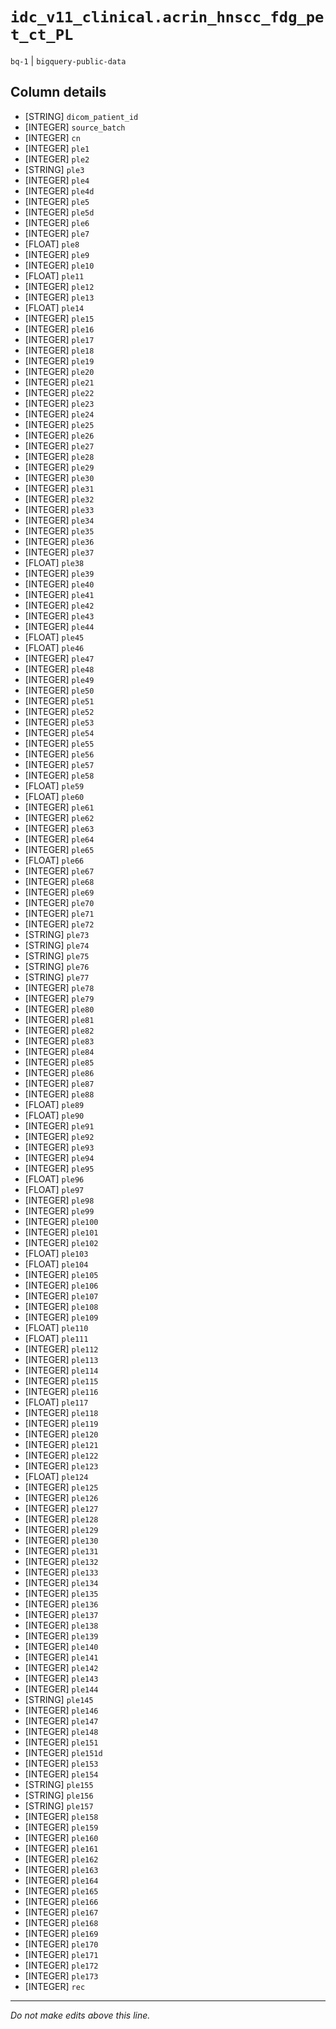 # `idc_v11_clinical.acrin_hnscc_fdg_pet_ct_PL`
`bq-1` | `bigquery-public-data`

## Column details
* [STRING]    `dicom_patient_id`
* [INTEGER]   `source_batch`
* [INTEGER]   `cn`
* [INTEGER]   `ple1`
* [INTEGER]   `ple2`
* [STRING]    `ple3`
* [INTEGER]   `ple4`
* [INTEGER]   `ple4d`
* [INTEGER]   `ple5`
* [INTEGER]   `ple5d`
* [INTEGER]   `ple6`
* [INTEGER]   `ple7`
* [FLOAT]     `ple8`
* [INTEGER]   `ple9`
* [INTEGER]   `ple10`
* [FLOAT]     `ple11`
* [INTEGER]   `ple12`
* [INTEGER]   `ple13`
* [FLOAT]     `ple14`
* [INTEGER]   `ple15`
* [INTEGER]   `ple16`
* [INTEGER]   `ple17`
* [INTEGER]   `ple18`
* [INTEGER]   `ple19`
* [INTEGER]   `ple20`
* [INTEGER]   `ple21`
* [INTEGER]   `ple22`
* [INTEGER]   `ple23`
* [INTEGER]   `ple24`
* [INTEGER]   `ple25`
* [INTEGER]   `ple26`
* [INTEGER]   `ple27`
* [INTEGER]   `ple28`
* [INTEGER]   `ple29`
* [INTEGER]   `ple30`
* [INTEGER]   `ple31`
* [INTEGER]   `ple32`
* [INTEGER]   `ple33`
* [INTEGER]   `ple34`
* [INTEGER]   `ple35`
* [INTEGER]   `ple36`
* [INTEGER]   `ple37`
* [FLOAT]     `ple38`
* [INTEGER]   `ple39`
* [INTEGER]   `ple40`
* [INTEGER]   `ple41`
* [INTEGER]   `ple42`
* [INTEGER]   `ple43`
* [INTEGER]   `ple44`
* [FLOAT]     `ple45`
* [FLOAT]     `ple46`
* [INTEGER]   `ple47`
* [INTEGER]   `ple48`
* [INTEGER]   `ple49`
* [INTEGER]   `ple50`
* [INTEGER]   `ple51`
* [INTEGER]   `ple52`
* [INTEGER]   `ple53`
* [INTEGER]   `ple54`
* [INTEGER]   `ple55`
* [INTEGER]   `ple56`
* [INTEGER]   `ple57`
* [INTEGER]   `ple58`
* [FLOAT]     `ple59`
* [FLOAT]     `ple60`
* [INTEGER]   `ple61`
* [INTEGER]   `ple62`
* [INTEGER]   `ple63`
* [INTEGER]   `ple64`
* [INTEGER]   `ple65`
* [FLOAT]     `ple66`
* [INTEGER]   `ple67`
* [INTEGER]   `ple68`
* [INTEGER]   `ple69`
* [INTEGER]   `ple70`
* [INTEGER]   `ple71`
* [INTEGER]   `ple72`
* [STRING]    `ple73`
* [STRING]    `ple74`
* [STRING]    `ple75`
* [STRING]    `ple76`
* [STRING]    `ple77`
* [INTEGER]   `ple78`
* [INTEGER]   `ple79`
* [INTEGER]   `ple80`
* [INTEGER]   `ple81`
* [INTEGER]   `ple82`
* [INTEGER]   `ple83`
* [INTEGER]   `ple84`
* [INTEGER]   `ple85`
* [INTEGER]   `ple86`
* [INTEGER]   `ple87`
* [INTEGER]   `ple88`
* [FLOAT]     `ple89`
* [FLOAT]     `ple90`
* [INTEGER]   `ple91`
* [INTEGER]   `ple92`
* [INTEGER]   `ple93`
* [INTEGER]   `ple94`
* [INTEGER]   `ple95`
* [FLOAT]     `ple96`
* [FLOAT]     `ple97`
* [INTEGER]   `ple98`
* [INTEGER]   `ple99`
* [INTEGER]   `ple100`
* [INTEGER]   `ple101`
* [INTEGER]   `ple102`
* [FLOAT]     `ple103`
* [FLOAT]     `ple104`
* [INTEGER]   `ple105`
* [INTEGER]   `ple106`
* [INTEGER]   `ple107`
* [INTEGER]   `ple108`
* [INTEGER]   `ple109`
* [FLOAT]     `ple110`
* [FLOAT]     `ple111`
* [INTEGER]   `ple112`
* [INTEGER]   `ple113`
* [INTEGER]   `ple114`
* [INTEGER]   `ple115`
* [INTEGER]   `ple116`
* [FLOAT]     `ple117`
* [INTEGER]   `ple118`
* [INTEGER]   `ple119`
* [INTEGER]   `ple120`
* [INTEGER]   `ple121`
* [INTEGER]   `ple122`
* [INTEGER]   `ple123`
* [FLOAT]     `ple124`
* [INTEGER]   `ple125`
* [INTEGER]   `ple126`
* [INTEGER]   `ple127`
* [INTEGER]   `ple128`
* [INTEGER]   `ple129`
* [INTEGER]   `ple130`
* [INTEGER]   `ple131`
* [INTEGER]   `ple132`
* [INTEGER]   `ple133`
* [INTEGER]   `ple134`
* [INTEGER]   `ple135`
* [INTEGER]   `ple136`
* [INTEGER]   `ple137`
* [INTEGER]   `ple138`
* [INTEGER]   `ple139`
* [INTEGER]   `ple140`
* [INTEGER]   `ple141`
* [INTEGER]   `ple142`
* [INTEGER]   `ple143`
* [INTEGER]   `ple144`
* [STRING]    `ple145`
* [INTEGER]   `ple146`
* [INTEGER]   `ple147`
* [INTEGER]   `ple148`
* [INTEGER]   `ple151`
* [INTEGER]   `ple151d`
* [INTEGER]   `ple153`
* [INTEGER]   `ple154`
* [STRING]    `ple155`
* [STRING]    `ple156`
* [STRING]    `ple157`
* [INTEGER]   `ple158`
* [INTEGER]   `ple159`
* [INTEGER]   `ple160`
* [INTEGER]   `ple161`
* [INTEGER]   `ple162`
* [INTEGER]   `ple163`
* [INTEGER]   `ple164`
* [INTEGER]   `ple165`
* [INTEGER]   `ple166`
* [INTEGER]   `ple167`
* [INTEGER]   `ple168`
* [INTEGER]   `ple169`
* [INTEGER]   `ple170`
* [INTEGER]   `ple171`
* [INTEGER]   `ple172`
* [INTEGER]   `ple173`
* [INTEGER]   `rec`

-------------------------------------------------------------------------------
*Do not make edits above this line.*
